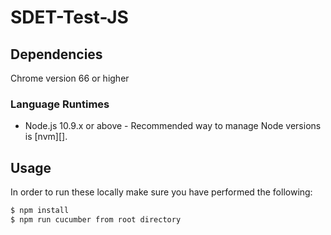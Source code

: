 # SDET-Test-JS

## Dependencies
Chrome version 66 or higher

### Language Runtimes
* Node.js 10.9.x or above - Recommended way to manage Node versions is [nvm][].

## Usage

In order to run these locally make sure you have performed the following:

```bash
$ npm install
$ npm run cucumber from root directory
```